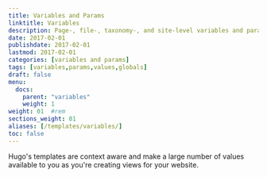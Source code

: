 ```yaml
---
title: Variables and Params
linktitle: Variables
description: Page-, file-, taxonomy-, and site-level variables and parameters available in templates.
date: 2017-02-01
publishdate: 2017-02-01
lastmod: 2017-02-01
categories: [variables and params]
tags: [variables,params,values,globals]
draft: false
menu:
  docs:
    parent: "variables"
    weight: 1
weight: 01	#rem
sections_weight: 01
aliases: [/templates/variables/]
toc: false
---
```


Hugo's templates are context aware and make a large number of values available to you as you're creating views for your website.

[Go templates]: /templates/introduction/ "Understand context in Go templates by learning the language's fundamental templating functions."
